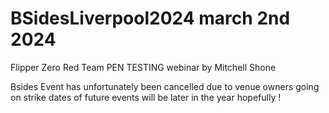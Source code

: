 # BSidesLiverpool2024 march 2nd 2024

Flipper Zero Red Team PEN TESTING webinar by Mitchell Shone 

Bsides Event has unfortunately been cancelled due to venue owners going on strike
dates of future events will be later in the year hopefully ! 
